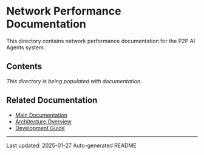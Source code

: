 # Network Performance Documentation

This directory contains network performance documentation for the P2P AI Agents system.

## Contents

*This directory is being populated with documentation.*

## Related Documentation

- [Main Documentation](../../README.md)
- [Architecture Overview](../../../architecture/system-overview.md)
- [Development Guide](../../../development/README.md)

---
Last updated: 2025-01-27
Auto-generated README
